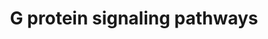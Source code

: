 ---
annotations:
- type: Pathway Ontology
  value: G protein mediated signaling pathway
authors:
- MaintBot
- Thomas
- Christine Chichester
- Eweitz
description: 'G proteins, short for guanine nucleotide-binding proteins, are a family
  of proteins involved in second messenger cascades. G proteins are so called because
  they function as "molecular switches". They alternate from ''inactive'' guanosine
  diphosphate (GDP) to ''active'' guanosine triphosphate (GTP), which is a binding
  state, and which proceeds to regulate downstream cell processes.  Source: [[wikipedia:G_protein|Wikipedia]]'
last-edited: 2021-05-21
organisms:
- Pan troglodytes
redirect_from:
- /index.php/Pathway:WP931
- /instance/WP931
schema-jsonld:
- '@context': https://schema.org/
  '@id': https://wikipathways.github.io/pathways/WP931.html
  '@type': Dataset
  creator:
    '@type': Organization
    name: WikiPathways
  description: 'G proteins, short for guanine nucleotide-binding proteins, are a family
    of proteins involved in second messenger cascades. G proteins are so called because
    they function as "molecular switches". They alternate from ''inactive'' guanosine
    diphosphate (GDP) to ''active'' guanosine triphosphate (GTP), which is a binding
    state, and which proceeds to regulate downstream cell processes.  Source: [[wikipedia:G_protein|Wikipedia]]'
  keywords:
  - PRKAR1B
  - GNG5
  - GNA15
  - PRKAR2B
  - PRKACA
  - GNG10
  - GNAS
  - PDE8A
  - PDE1C
  - AKAP3
  - PPP3CC
  - GNA14
  - DAG
  - PPP3CA
  - AKAP7
  - PRKACG
  - AKAP11
  - AKAP10
  - GNGT1
  - PDE4B
  - RHOA
  - GNAZ
  - GNAL
  - GNB1
  - GNGT2
  - HRAS
  - ADCY2
  - PRKD1
  - AKAP9
  - PLCB3
  - PRKCH
  - AKAP6
  - ADCY5
  - PRKCB1
  - GNG8
  - PDE1B
  - AKAP1
  - ADCY4
  - cAMP
  - ADCY7
  - GNAI2
  - GNAQ
  - PDE1A
  - PDE4C
  - GNG12
  - ADCY8
  - ADCY3
  - KCNJ3
  - PDE4D
  - AKAP4
  - PRKCD
  - GNB2
  - PRKCQ
  - PRKCA
  - GNAI1
  - GNG13
  - CALM1
  - Ca2+
  - GNG7
  - GNB5
  - AKAP2
  - ADCY1
  - PRKCG
  - PDE7B
  - KRAS
  - GNA12
  - ITPR1
  - AKAP8
  - PRKD3
  - GNAI3
  - RRAS
  - PRKACB
  - PRKAR1A
  - GNB3
  - GNAO1
  - PDE7A
  - GNA13
  - SLC9A1
  - PRKCI
  - PDE4A
  - PRKCZ
  - GNG4
  - ADCY9
  - GNA11
  - PRKCE
  - NRAS
  - PDE8B
  - AKAP5
  - GNG11
  - GNG3
  - ADCY6
  - AKAP13
  - IP3
  - ARHGEF1
  - AKAP12
  - PRKAR2A
  license: CC0
  name: G protein signaling pathways
seo: CreativeWork
title: G protein signaling pathways
wpid: WP931
---